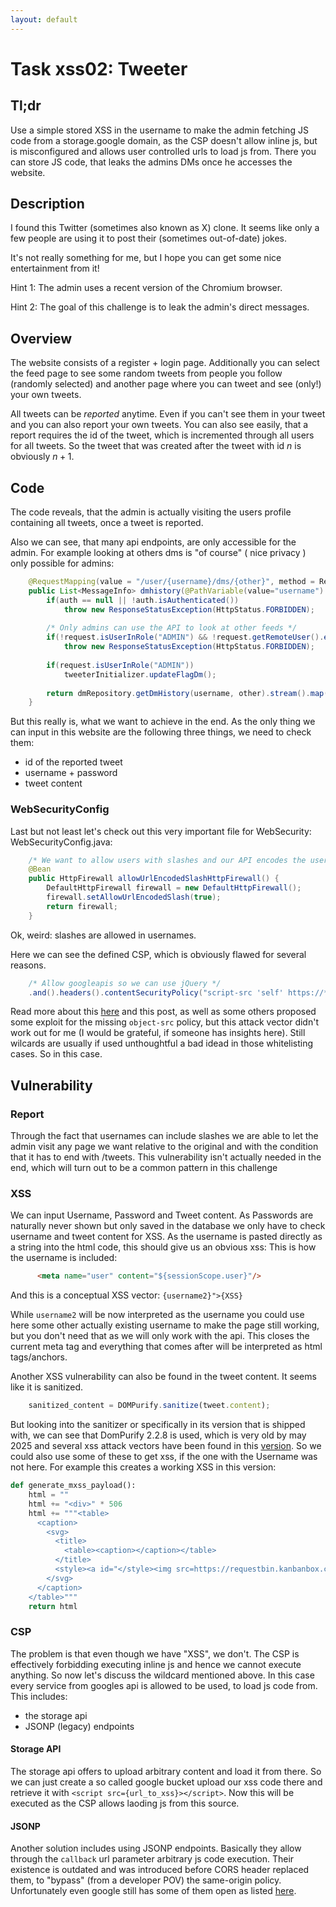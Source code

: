 ```yaml
---
layout: default
---
```

# Task xss02: Tweeter

## Tl;dr
Use a simple stored XSS in the username to make the admin fetching JS code from a storage.google domain, as the CSP doesn't allow inline js, but is misconfigured and allows user controlled urls to load js from. 
There you can store JS code, that leaks the admins DMs once he accesses the website.

## Description
I found this Twitter (sometimes also known as X) clone. It seems like only a few people are using it to post their (sometimes out-of-date) jokes.

It's not really something for me, but I hope you can get some nice entertainment from it!

Hint 1: The admin uses a recent version of the Chromium browser.

Hint 2: The goal of this challenge is to leak the admin's direct messages.

## Overview
The website consists of a register + login page.
Additionally you can select the feed page to see some random tweets from people you follow (randomly selected) and another page where you can tweet and see (only!) your own tweets.

All tweets can be *reported* anytime. Even if you can't see them in your tweet and you can also report your own tweets. You can also see easily, that a report requires the id of the tweet, which is incremented through all users for all tweets. So the tweet that was created after the tweet with id $n$ is obviously $n+1$.

## Code
The code reveals, that the admin is actually visiting the users profile containing all tweets, once a tweet is reported.

Also we can see, that many api endpoints, are only accessible for the admin. For example looking at others dms is "of course" ( nice privacy ) only possible for admins:
```java
	@RequestMapping(value = "/user/{username}/dms/{other}", method = RequestMethod.GET)
	public List<MessageInfo> dmhistory(@PathVariable(value="username") String username, @PathVariable(value="other") String other, Authentication auth, HttpServletRequest request, HttpServletResponse response) {
		if(auth == null || !auth.isAuthenticated())
			throw new ResponseStatusException(HttpStatus.FORBIDDEN);
		
		/* Only admins can use the API to look at other feeds */
		if(!request.isUserInRole("ADMIN") && !request.getRemoteUser().equals(username))
			throw new ResponseStatusException(HttpStatus.FORBIDDEN);
		
		if(request.isUserInRole("ADMIN"))
			tweeterInitializer.updateFlagDm();
		
		return dmRepository.getDmHistory(username, other).stream().map(DirectMessage::getInfo).collect(Collectors.toList());
	}
```
But this really is, what we want to achieve in the end.
As the only thing we can input in this website are the following three things, we need to check them:
- id of the reported tweet
- username + password
- tweet content

### WebSecurityConfig
Last but not least let's check out this very important file for WebSecurity: WebSecurityConfig.java:
```java
	/* We want to allow users with slashes and our API encodes the usernames in the URI */
	@Bean
    public HttpFirewall allowUrlEncodedSlashHttpFirewall() {
        DefaultHttpFirewall firewall = new DefaultHttpFirewall();
        firewall.setAllowUrlEncodedSlash(true);
        return firewall;
	}
```
Ok, weird: slashes are allowed in usernames.

Here we can see the defined CSP, which is obviously flawed for several reasons.
```java
    /* Allow googleapis so we can use jQuery */
    .and().headers().contentSecurityPolicy("script-src 'self' https://*.googleapis.com");
```
Read more about this [here](https://www.vaadata.com/blog/content-security-policy-bypass-techniques-and-security-best-practices/) and this post, as well as some others proposed some exploit for the missing `object-src` policy, but this attack vector didn't work out for me (I would be grateful, if someone has insights here).
Still wilcards are usually if used unthoughtful a bad idead in those whitelisting cases. So in this case.



## Vulnerability

### Report
Through the fact that usernames can include slashes we are able to let the admin visit any page we want relative to the original and with the condition that it has to end with /tweets.
This vulnerability isn't actually needed in the end, which will turn out to be a common pattern in this challenge

### XSS
We can input Username, Password and Tweet content. As Passwords are naturally never shown but only saved in the database we only have to check username and tweet content for XSS.
As the username is pasted directly as a string into the html code, this should give us an obvious xss:
This is how the username is included:
```html
      <meta name="user" content="${sessionScope.user}"/>
```

And this is a conceptual XSS vector:
`{username2}">{XSS}`

While `username2` will be now interpreted as the username you could use here some other actually existing username to make the page still working, but you don't need that as we will only work with the api.
This closes the current meta tag and everything that comes after will be interpreted as html tags/anchors.

Another XSS vulnerability can also be found in the tweet content. It seems like it is sanitized.
```js
	sanitized_content = DOMPurify.sanitize(tweet.content);
```
But looking into the sanitizer or specifically in its version that is shipped with, we can see that DomPurify 2.2.8 is used, which is very old by may 2025 and several xss attack vectors have been found in this [version](https://security.snyk.io/package/npm/dompurify/2.2.8). 
So we could also use some of these to get xss, if the one with the Username was not here.
For example this creates a working XSS in this version:
```python
def generate_mxss_payload():
    html = ""
    html += "<div>" * 506
    html += """<table>
      <caption>
        <svg>
          <title>
            <table><caption></caption></table>
          </title>
          <style><a id="</style><img src=https://requestbin.kanbanbox.com/14987us1 onerror=alert(1)>"></a></style>
        </svg>
      </caption>
    </table>"""
    return html
```

### CSP
The problem is that even though we have "XSS", we don't. The CSP is effectively forbidding executing inline js and hence we cannot execute anything. So now let's discuss the wildcard mentioned above. In this case every service from googles api is allowed to be used, to load js code from. This includes:
- the storage api
- JSONP (legacy) endpoints 

#### Storage API
The storage api offers to upload arbitrary content and load it from there. So we can just create a so called google bucket upload our xss code there and retrieve it with `<script src={url_to_xss}></script>`. Now this will be executed as the CSP allows laoding js from this source.

#### JSONP
Another solution includes using JSONP endpoints. Basically they allow through the `callback` url parameter arbitrary js code execution. Their existence is outdated and was introduced before CORS header replaced them, to "bypass" (from a developer POV) the same-origin policy.
Unfortunately even google still has some of them open as listed [here](https://github.com/zigoo0/JSONBee/blob/master/jsonp.txt).
